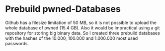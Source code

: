 # Prebuild pwned-Databases

Github has a filesize limitation of 50 MB, so it is not possible to upload the whole database of pwned (15.4 GB). 
Also it would be impractical using a git repository for storing big binary data.
So I created three prebuild databases with the hashes of the 10.000, 100.000 and 1.000.000 most used passwords.

